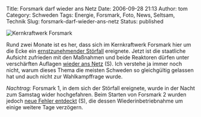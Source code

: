 Title: Forsmark darf wieder ans Netz
Date: 2006-09-28 21:13
Author: tom
Category: Schweden
Tags: Energie, Forsmark, Foto, News, Seltsam, Technik
Slug: forsmark-darf-wieder-ans-netz
Status: published

![Kernkraftwerk
Forsmark](http://www.fiket.de/pic/forsmark.jpg "Kernkraftwerk Forsmark")

Rund zwei Monate ist es her, dass sich im Kernkraftwerk Forsmark hier um
die Ecke ein [ernstzunehmender
Störfall](http://www.fiket.de/2006/07/27/stoerfall-im-kernkraftwerk/)
ereignete. Jetzt ist die staatliche Aufsicht zufrieden mit den Maßnahmen
und beide Reaktoren dürfen unter verschärften Auflagen [wieder ans
Netz](http://www.sr.se/Ekot/artikel.asp?artikel=954245) (S). Ich
verstehe ja immer noch nicht, warum dieses Thema die meisten Schweden so
gleichgültig gelassen hat und auch nicht zur Wahlkampffrage wurde.

*Nachtrag:* Forsmark 1, in dem sich der Störfall ereignete, wurde in der
Nacht zum Samstag wider hochgefahren. Beim Starten von Forsmark 2 wurden
jedoch [neue Fehler
entdeckt](http://www.sr.se/Ekot/artikel.asp?artikel=955894) (S), die
dessen Wiederinbetriebnahme um einige weitere Tage verzögern.

